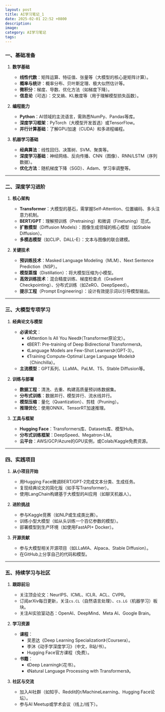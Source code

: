 ```yaml
---
layout: post
title: AI学习笔记_1
date: 2025-02-01 22:52 +0800
description:
image:
category: AI学习笔记
tags:
---
```


### **一、基础准备**
1. **数学基础**
   - **线性代数**：矩阵运算、特征值、张量等（大模型的核心是矩阵计算）。
   - **概率与统计**：概率分布、贝叶斯定理、极大似然估计等。
   - **微积分**：梯度、导数、优化方法（如梯度下降）。
   - **信息论**（可选）：交叉熵、KL散度等（用于理解模型损失函数）。

2. **编程能力**
   - **Python**：AI领域的主流语言，需熟悉NumPy、Pandas等库。
   - **深度学习框架**：PyTorch（大模型开发首选）或TensorFlow。
   - **并行计算基础**：了解GPU加速（CUDA）和多进程编程。

3. **机器学习基础**
   - **经典算法**：线性回归、决策树、SVM、聚类等。
   - **深度学习基础**：神经网络、反向传播、CNN（图像）、RNN/LSTM（序列数据）。
   - **优化方法**：随机梯度下降（SGD）、Adam、学习率调整等。

---

### **二、深度学习进阶**
1. **核心架构**
   - **Transformer**：大模型的基石，需掌握Self-Attention、位置编码、多头注意力机制。
   - **BERT/GPT**：理解预训练（Pretraining）和微调（Finetuning）范式。
   - **扩散模型**（Diffusion Models）：图像生成领域的核心模型（如Stable Diffusion）。
   - **多模态模型**（如CLIP、DALL-E）：文本与图像的联合建模。

2. **关键技术**
   - **预训练技术**：Masked Language Modeling（MLM）、Next Sentence Prediction（NSP）。
   - **模型蒸馏**（Distillation）：将大模型压缩为小模型。
   - **高效训练技术**：混合精度训练、梯度检查点（Gradient Checkpointing）、分布式训练（如ZeRO、DeepSpeed）。
   - **提示工程**（Prompt Engineering）：设计有效提示词以引导模型输出。

---

### **三、大模型专项学习**
1. **经典论文与模型**
   - **必读论文**：
     - 《Attention Is All You Need》（Transformer原论文）。
     - 《BERT: Pre-training of Deep Bidirectional Transformers》。
     - 《Language Models are Few-Shot Learners》（GPT-3）。
     - 《Training Compute-Optimal Large Language Models》（Chinchilla）。
   - **主流模型**：GPT系列、LLaMA、PaLM、T5、Stable Diffusion等。

2. **训练与部署**
   - **数据工程**：清洗、去重、构建高质量预训练数据集。
   - **分布式训练**：数据并行、模型并行、流水线并行。
   - **模型压缩**：量化（Quantization）、剪枝（Pruning）。
   - **推理优化**：使用ONNX、TensorRT加速推理。

3. **工具与框架**
   - **Hugging Face**：Transformers库、Datasets库、模型Hub。
   - **分布式训练框架**：DeepSpeed、Megatron-LM。
   - **云平台**：AWS/GCP/Azure的GPU实例，或Colab/Kaggle免费资源。

---

### **四、实践项目**
1. **从小项目开始**
   - 用Hugging Face微调BERT/GPT-2完成文本分类、生成任务。
   - 复现经典论文的简化版（如手写Transformer）。
   - 使用LangChain构建基于大模型的AI应用（如聊天机器人）。

2. **进阶挑战**
   - 参与Kaggle竞赛（如NLP或生成类比赛）。
   - 训练小型大模型（如从头训练一个百亿参数的模型）。
   - 部署模型到生产环境（如使用FastAPI+ Docker）。

3. **开源贡献**
   - 参与大模型相关开源项目（如LLaMA、Alpaca、Stable Diffusion）。
   - 在GitHub上分享自己的代码和模型。

---

### **五、持续学习与社区**
1. **跟踪前沿**
   - 关注顶会论文：NeurIPS、ICML、ICLR、ACL、CVPR。
   - 订阅arXiv每日更新，关注`cs.CL`（自然语言处理）、`cs.LG`（机器学习）板块。
   - 关注AI实验室动态：OpenAI、DeepMind、Meta AI、Google Brain。

2. **学习资源**
   - **课程**：
     - 吴恩达《Deep Learning Specialization》（Coursera）。
     - 李沐《动手学深度学习》（中文，B站/书）。
     - Hugging Face官方课程（免费）。
   - **书籍**：
     - 《Deep Learning》（花书）。
     - 《Natural Language Processing with Transformers》。

3. **社区与交流**
   - 加入AI社群（如知乎、Reddit的r/MachineLearning、Hugging Face论坛）。
   - 参与AI Meetup或学术会议（线上/线下）。